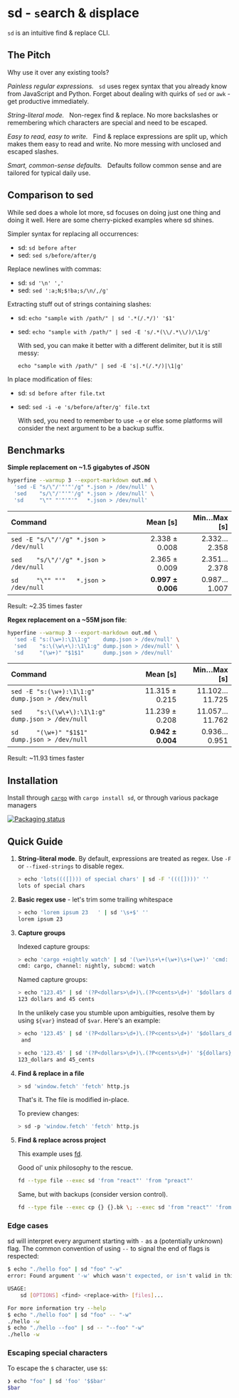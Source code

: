 # sd - `s`earch & `d`isplace

`sd` is an intuitive find & replace CLI.

## The Pitch

Why use it over any existing tools?

*Painless regular expressions.* &nbsp; `sd` uses regex syntax that you already know from JavaScript and Python. Forget about dealing with quirks of `sed` or `awk` - get productive immediately.

*String-literal mode.* &nbsp; Non-regex find & replace. No more backslashes or remembering which characters are special and need to be escaped.

*Easy to read, easy to write.* &nbsp; Find & replace expressions are split up, which makes them easy to read and write. No more messing with unclosed and escaped slashes.

*Smart, common-sense defaults.* &nbsp; Defaults follow common sense and are tailored for typical daily use.

## Comparison to sed

While sed does a whole lot more, sd focuses on doing just one thing and doing it well. Here are some cherry-picked examples where sd shines.

Simpler syntax for replacing all occurrences:
  - sd: `sd before after`
  - sed: `sed s/before/after/g`

Replace newlines with commas:
  - sd: `sd '\n' ','`
  - sed: `sed ':a;N;$!ba;s/\n/,/g'`

Extracting stuff out of strings containing slashes:
  - sd: `echo "sample with /path/" | sd '.*(/.*/)' '$1'`
  - sed: `echo "sample with /path/" | sed -E 's/.*(\\/.*\\/)/\1/g'`
    
    With sed, you can make it better with a different delimiter,
    but it is still messy:
    
    `echo "sample with /path/" | sed -E 's|.*(/.*/)|\1|g'`

In place modification of files:
  - sd: `sd before after file.txt`
  - sed: `sed -i -e 's/before/after/g' file.txt`
    
    With sed, you need to remember to use `-e` or else some
    platforms will consider the next argument to be a backup suffix.

## Benchmarks

**Simple replacement on ~1.5 gigabytes of JSON**

```sh
hyperfine --warmup 3 --export-markdown out.md \
  'sed -E "s/\"/'"'"'/g" *.json > /dev/null' \
  'sed    "s/\"/'"'"'/g" *.json > /dev/null' \
  'sd     "\"" "'"'"'"   *.json > /dev/null'
```

| Command | Mean [s] | Min…Max [s] |
|:---|---:|---:|
| `sed -E "s/\"/'/g" *.json > /dev/null` | 2.338 ± 0.008 | 2.332…2.358 |
| `sed    "s/\"/'/g" *.json > /dev/null` | 2.365 ± 0.009 | 2.351…2.378 |
| `sd     "\"" "'"   *.json > /dev/null` | **0.997 ± 0.006** | 0.987…1.007 |

Result: ~2.35 times faster

**Regex replacement on a ~55M json file**:

```sh
hyperfine --warmup 3 --export-markdown out.md \
  'sed -E "s:(\w+):\1\1:g"    dump.json > /dev/null' \
  'sed    "s:\(\w\+\):\1\1:g" dump.json > /dev/null' \
  'sd     "(\w+)" "$1$1"      dump.json > /dev/null'
```

| Command | Mean [s] | Min…Max [s] |
|:---|---:|---:|
| `sed -E "s:(\w+):\1\1:g"    dump.json > /dev/null` | 11.315 ± 0.215 | 11.102…11.725 |
| `sed    "s:\(\w\+\):\1\1:g" dump.json > /dev/null` | 11.239 ± 0.208 | 11.057…11.762 |
| `sd     "(\w+)" "$1$1"      dump.json > /dev/null` | **0.942 ± 0.004** | 0.936…0.951 |

Result: ~11.93 times faster

## Installation

Install through
[`cargo`](https://doc.rust-lang.org/cargo/getting-started/installation.html) with
`cargo install sd`, or through various package managers

[![Packaging status](https://repology.org/badge/vertical-allrepos/sd-find-replace.svg?exclude_unsupported=1)](https://repology.org/project/sd-find-replace/versions)

## Quick Guide

1. **String-literal mode**. By default, expressions are treated as regex. Use `-F` or `--fixed-strings` to disable regex.

   ```sh
   > echo 'lots((([]))) of special chars' | sd -F '((([])))' ''
   lots of special chars
   ```

2. **Basic regex use** - let's trim some trailing whitespace

   ```sh
   > echo 'lorem ipsum 23   ' | sd '\s+$' ''
   lorem ipsum 23
   ```

3. **Capture groups**

   Indexed capture groups:

   ```sh
   > echo 'cargo +nightly watch' | sd '(\w+)\s+\+(\w+)\s+(\w+)' 'cmd: $1, channel: $2, subcmd: $3'
   cmd: cargo, channel: nightly, subcmd: watch
   ```

   Named capture groups:

   ```sh
   > echo "123.45" | sd '(?P<dollars>\d+)\.(?P<cents>\d+)' '$dollars dollars and $cents cents'
   123 dollars and 45 cents
   ```

   In the unlikely case you stumble upon ambiguities, resolve them by using `${var}` instead of `$var`. Here's an example:

   ```sh
   > echo '123.45' | sd '(?P<dollars>\d+)\.(?P<cents>\d+)' '$dollars_dollars and $cents_cents'
    and

   > echo '123.45' | sd '(?P<dollars>\d+)\.(?P<cents>\d+)' '${dollars}_dollars and ${cents}_cents'
   123_dollars and 45_cents
   ```

4. **Find & replace in a file**

   ```sh
   > sd 'window.fetch' 'fetch' http.js
   ```

   That's it. The file is modified in-place.

   To preview changes:

   ```sh
   > sd -p 'window.fetch' 'fetch' http.js
   ```

5. **Find & replace across project**

   This example uses [fd](https://github.com/sharkdp/fd).

   Good ol' unix philosophy to the rescue.

   ```sh
   fd --type file --exec sd 'from "react"' 'from "preact"'
   ```

   Same, but with backups (consider version control).

   ```bash
   fd --type file --exec cp {} {}.bk \; --exec sd 'from "react"' 'from "preact"'
   ```

### Edge cases
sd will interpret every argument starting with `-` as a (potentially unknown) flag.
The common convention of using `--` to signal the end of flags is respected:

```bash
$ echo "./hello foo" | sd "foo" "-w"
error: Found argument '-w' which wasn't expected, or isn't valid in this context

USAGE:
    sd [OPTIONS] <find> <replace-with> [files]...

For more information try --help
$ echo "./hello foo" | sd "foo" -- "-w"
./hello -w
$ echo "./hello --foo" | sd -- "--foo" "-w"
./hello -w
```

### Escaping special characters
To escape the `$` character, use `$$`:

```bash
❯ echo "foo" | sd 'foo' '$$bar'
$bar
```
